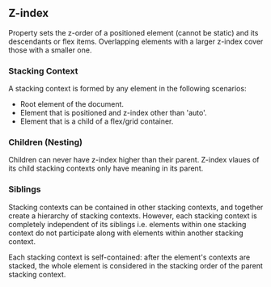 ## Z-index

Property sets the z-order of a positioned element (cannot be static) and its descendants or flex items. Overlapping elements with a larger z-index cover those with a smaller one.

### Stacking Context

A stacking context is formed by any element in the following scenarios:

- Root element of the document.
- Element that is positioned and z-index other than 'auto'.
- Element that is a child of a flex/grid container.

### Children (Nesting)

Children can never have z-index higher than their parent. Z-index vlaues of its child stacking contexts only have meaning in its parent.

### Siblings

Stacking contexts can be contained in other stacking contexts, and together create a hierarchy of stacking contexts. However, each stacking context is completely independent of its siblings i.e. elements within one stacking context do not participate along with elements within another stacking context.

Each stacking context is self-contained: after the element's contexts are stacked, the whole element is considered in the stacking order of the parent stacking context.
